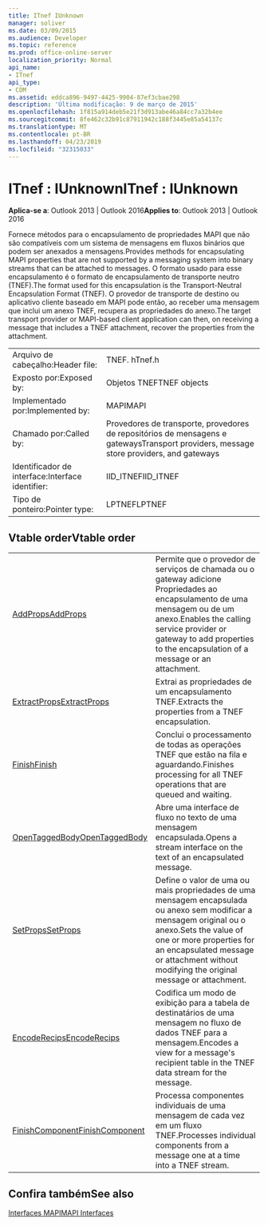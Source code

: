 ```yaml
---
title: ITnef IUnknown
manager: soliver
ms.date: 03/09/2015
ms.audience: Developer
ms.topic: reference
ms.prod: office-online-server
localization_priority: Normal
api_name:
- ITnef
api_type:
- COM
ms.assetid: eddca896-9497-4425-9904-87ef3cbae298
description: 'Última modificação: 9 de março de 2015'
ms.openlocfilehash: 1f815a914deb5e21f3d913abe46a84cc7a32b4ee
ms.sourcegitcommit: 8fe462c32b91c87911942c188f3445e85a54137c
ms.translationtype: MT
ms.contentlocale: pt-BR
ms.lasthandoff: 04/23/2019
ms.locfileid: "32315033"
---
```

# <a name="itnef--iunknown"></a><span data-ttu-id="31bb0-103">ITnef : IUnknown</span><span class="sxs-lookup"><span data-stu-id="31bb0-103">ITnef : IUnknown</span></span>

  
  
<span data-ttu-id="31bb0-104">**Aplica-se a**: Outlook 2013 | Outlook 2016</span><span class="sxs-lookup"><span data-stu-id="31bb0-104">**Applies to**: Outlook 2013 | Outlook 2016</span></span> 
  
<span data-ttu-id="31bb0-105">Fornece métodos para o encapsulamento de propriedades MAPI que não são compatíveis com um sistema de mensagens em fluxos binários que podem ser anexados a mensagens.</span><span class="sxs-lookup"><span data-stu-id="31bb0-105">Provides methods for encapsulating MAPI properties that are not supported by a messaging system into binary streams that can be attached to messages.</span></span> <span data-ttu-id="31bb0-106">O formato usado para esse encapsulamento é o formato de encapsulamento de transporte neutro (TNEF).</span><span class="sxs-lookup"><span data-stu-id="31bb0-106">The format used for this encapsulation is the Transport-Neutral Encapsulation Format (TNEF).</span></span> <span data-ttu-id="31bb0-107">O provedor de transporte de destino ou aplicativo cliente baseado em MAPI pode então, ao receber uma mensagem que inclui um anexo TNEF, recupera as propriedades do anexo.</span><span class="sxs-lookup"><span data-stu-id="31bb0-107">The target transport provider or MAPI-based client application can then, on receiving a message that includes a TNEF attachment, recover the properties from the attachment.</span></span>
  
|||
|:-----|:-----|
|<span data-ttu-id="31bb0-108">Arquivo de cabeçalho:</span><span class="sxs-lookup"><span data-stu-id="31bb0-108">Header file:</span></span>  <br/> |<span data-ttu-id="31bb0-109">TNEF. h</span><span class="sxs-lookup"><span data-stu-id="31bb0-109">Tnef.h</span></span>  <br/> |
|<span data-ttu-id="31bb0-110">Exposto por:</span><span class="sxs-lookup"><span data-stu-id="31bb0-110">Exposed by:</span></span>  <br/> |<span data-ttu-id="31bb0-111">Objetos TNEF</span><span class="sxs-lookup"><span data-stu-id="31bb0-111">TNEF objects</span></span>  <br/> |
|<span data-ttu-id="31bb0-112">Implementado por:</span><span class="sxs-lookup"><span data-stu-id="31bb0-112">Implemented by:</span></span>  <br/> |<span data-ttu-id="31bb0-113">MAPI</span><span class="sxs-lookup"><span data-stu-id="31bb0-113">MAPI</span></span>  <br/> |
|<span data-ttu-id="31bb0-114">Chamado por:</span><span class="sxs-lookup"><span data-stu-id="31bb0-114">Called by:</span></span>  <br/> |<span data-ttu-id="31bb0-115">Provedores de transporte, provedores de repositórios de mensagens e gateways</span><span class="sxs-lookup"><span data-stu-id="31bb0-115">Transport providers, message store providers, and gateways</span></span>  <br/> |
|<span data-ttu-id="31bb0-116">Identificador de interface:</span><span class="sxs-lookup"><span data-stu-id="31bb0-116">Interface identifier:</span></span>  <br/> |<span data-ttu-id="31bb0-117">IID_ITNEF</span><span class="sxs-lookup"><span data-stu-id="31bb0-117">IID_ITNEF</span></span>  <br/> |
|<span data-ttu-id="31bb0-118">Tipo de ponteiro:</span><span class="sxs-lookup"><span data-stu-id="31bb0-118">Pointer type:</span></span>  <br/> |<span data-ttu-id="31bb0-119">LPTNEF</span><span class="sxs-lookup"><span data-stu-id="31bb0-119">LPTNEF</span></span>  <br/> |
   
## <a name="vtable-order"></a><span data-ttu-id="31bb0-120">Vtable order</span><span class="sxs-lookup"><span data-stu-id="31bb0-120">Vtable order</span></span>

|||
|:-----|:-----|
|[<span data-ttu-id="31bb0-121">AddProps</span><span class="sxs-lookup"><span data-stu-id="31bb0-121">AddProps</span></span>](itnef-addprops.md) <br/> |<span data-ttu-id="31bb0-122">Permite que o provedor de serviços de chamada ou o gateway adicione Propriedades ao encapsulamento de uma mensagem ou de um anexo.</span><span class="sxs-lookup"><span data-stu-id="31bb0-122">Enables the calling service provider or gateway to add properties to the encapsulation of a message or an attachment.</span></span>  <br/> |
|[<span data-ttu-id="31bb0-123">ExtractProps</span><span class="sxs-lookup"><span data-stu-id="31bb0-123">ExtractProps</span></span>](itnef-extractprops.md) <br/> |<span data-ttu-id="31bb0-124">Extrai as propriedades de um encapsulamento TNEF.</span><span class="sxs-lookup"><span data-stu-id="31bb0-124">Extracts the properties from a TNEF encapsulation.</span></span>  <br/> |
|[<span data-ttu-id="31bb0-125">Finish</span><span class="sxs-lookup"><span data-stu-id="31bb0-125">Finish</span></span>](itnef-finish.md) <br/> |<span data-ttu-id="31bb0-126">Conclui o processamento de todas as operações TNEF que estão na fila e aguardando.</span><span class="sxs-lookup"><span data-stu-id="31bb0-126">Finishes processing for all TNEF operations that are queued and waiting.</span></span>  <br/> |
|[<span data-ttu-id="31bb0-127">OpenTaggedBody</span><span class="sxs-lookup"><span data-stu-id="31bb0-127">OpenTaggedBody</span></span>](itnef-opentaggedbody.md) <br/> |<span data-ttu-id="31bb0-128">Abre uma interface de fluxo no texto de uma mensagem encapsulada.</span><span class="sxs-lookup"><span data-stu-id="31bb0-128">Opens a stream interface on the text of an encapsulated message.</span></span>  <br/> |
|[<span data-ttu-id="31bb0-129">SetProps</span><span class="sxs-lookup"><span data-stu-id="31bb0-129">SetProps</span></span>](itnef-setprops.md) <br/> |<span data-ttu-id="31bb0-130">Define o valor de uma ou mais propriedades de uma mensagem encapsulada ou anexo sem modificar a mensagem original ou o anexo.</span><span class="sxs-lookup"><span data-stu-id="31bb0-130">Sets the value of one or more properties for an encapsulated message or attachment without modifying the original message or attachment.</span></span>  <br/> |
|[<span data-ttu-id="31bb0-131">EncodeRecips</span><span class="sxs-lookup"><span data-stu-id="31bb0-131">EncodeRecips</span></span>](itnef-encoderecips.md) <br/> |<span data-ttu-id="31bb0-132">Codifica um modo de exibição para a tabela de destinatários de uma mensagem no fluxo de dados TNEF para a mensagem.</span><span class="sxs-lookup"><span data-stu-id="31bb0-132">Encodes a view for a message's recipient table in the TNEF data stream for the message.</span></span>  <br/> |
|[<span data-ttu-id="31bb0-133">FinishComponent</span><span class="sxs-lookup"><span data-stu-id="31bb0-133">FinishComponent</span></span>](itnef-finishcomponent.md) <br/> |<span data-ttu-id="31bb0-134">Processa componentes individuais de uma mensagem de cada vez em um fluxo TNEF.</span><span class="sxs-lookup"><span data-stu-id="31bb0-134">Processes individual components from a message one at a time into a TNEF stream.</span></span>  <br/> |
   
## <a name="see-also"></a><span data-ttu-id="31bb0-135">Confira também</span><span class="sxs-lookup"><span data-stu-id="31bb0-135">See also</span></span>



[<span data-ttu-id="31bb0-136">Interfaces MAPI</span><span class="sxs-lookup"><span data-stu-id="31bb0-136">MAPI Interfaces</span></span>](mapi-interfaces.md)

